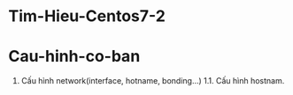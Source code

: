 # Tim-Hieu-Centos7-2
# Cau-hinh-co-ban

1. Cấu hình network(interface, hotname, bonding...)
1.1. Cấu hình hostnam.
  
